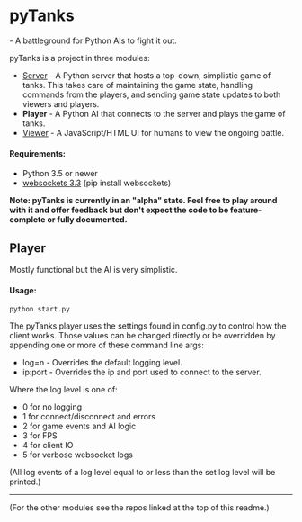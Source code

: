 # pyTanks
 \- A battleground for Python AIs to fight it out.

pyTanks is a project in three modules:
- [Server](https://github.com/JoelEager/pyTanks.Server) - A Python server that hosts a top-down, simplistic game of tanks. This takes care of maintaining the game state, handling commands from the players, and sending game state updates to both viewers and players.
- **Player** - A Python AI that connects to the server and plays the game of tanks.
- [Viewer](https://github.com/JoelEager/pyTanks.Viewer) - A JavaScript/HTML UI for humans to view the ongoing battle.

#### Requirements:
- Python 3.5 or newer
- [websockets 3.3](https://github.com/aaugustin/websockets) (pip install websockets)

**Note: pyTanks is currently in an "alpha" state. Feel free to play around with it and offer feedback but don't expect the code to be feature-complete or fully documented.**

## Player
Mostly functional but the AI is very simplistic.

#### Usage:
```python start.py```

The pyTanks player uses the settings found in config.py to control how the client works. Those values can be changed directly or be overridden by appending one or more of these command line args:
- log=n - Overrides the default logging level.
- ip:port - Overrides the ip and port used to connect to the server.

Where the log level is one of:
- 0 for no logging
- 1 for connect/disconnect and errors
- 2 for game events and AI logic
- 3 for FPS
- 4 for client IO
- 5 for verbose websocket logs

(All log events of a log level equal to or less than the set log level will be printed.)

---
(For the other modules see the repos linked at the top of this readme.)